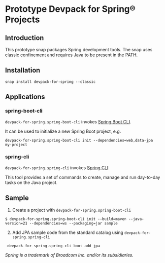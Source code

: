 # Prototype Devpack for Spring® Projects

## Introduction

This prototype snap packages Spring development tools.
The snap uses classic confinement and requires Java to be present in the PATH.

## Installation

`snap install devpack-for-spring --classic`

## Applications

### spring-boot-cli

`devpack-for-spring.spring-boot-cli` invokes [Spring Boot CLI](https://docs.spring.io/spring-boot/docs/current/reference/html/cli.html).

It can be used to initialize a new Spring Boot project, e.g.

`devpack-for-spring.spring-boot-cli init --dependencies=web,data-jpa my-project`

### spring-cli

`devpack-for-spring.spring-cli` invokes [Spring CLI](https://docs.spring.io/spring-cli/reference/index.html)

This tool provides a set of commands to create, manage and run day-to-day tasks on the Java project.

## Sample

1. Create a project with `devpack-for-spring.spring-boot-cli`

`` $ devpack-for-spring.spring-boot-cli init --build=maven --java-version=21 --dependencies=ws --packaging=jar sample ``

2. Add JPA sample code from the standard catalog using `devpack-for-spring.spring-cli`

`` devpack-for-spring.spring-cli boot add jpa``


_Spring is a trademark of Broadcom Inc. and/or its subsidiaries._
